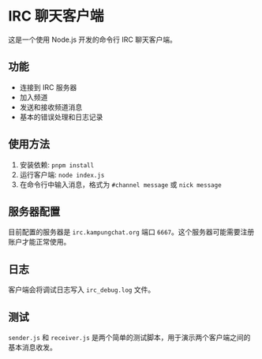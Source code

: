 # IRC 聊天客户端

这是一个使用 Node.js 开发的命令行 IRC 聊天客户端。

## 功能

- 连接到 IRC 服务器
- 加入频道
- 发送和接收频道消息
- 基本的错误处理和日志记录

## 使用方法

1. 安装依赖: `pnpm install`
2. 运行客户端: `node index.js`
3. 在命令行中输入消息，格式为 `#channel message` 或 `nick message`

## 服务器配置

目前配置的服务器是 `irc.kampungchat.org` 端口 `6667`。这个服务器可能需要注册账户才能正常使用。

## 日志

客户端会将调试日志写入 `irc_debug.log` 文件。

## 测试

`sender.js` 和 `receiver.js` 是两个简单的测试脚本，用于演示两个客户端之间的基本消息收发。
